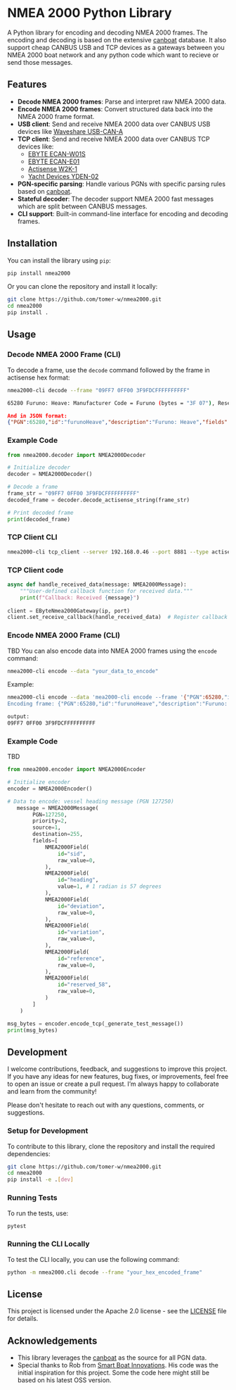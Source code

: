 
# NMEA 2000 Python Library

A Python library for encoding and decoding NMEA 2000 frames. The encoding and decoding is based on the extensive [canboat](https://canboat.github.io/canboat/canboat.html) database. It also support cheap CANBUS USB and TCP devices as a gateways between you NMEA 2000 boat network and any python code which want to recieve or send those messages.

## Features

- **Decode NMEA 2000 frames**: Parse and interpret raw NMEA 2000 data.
- **Encode NMEA 2000 frames**: Convert structured data back into the NMEA 2000 frame format.
- **USB client**: Send and receive NMEA 2000 data over CANBUS USB devices like [Waveshare USB-CAN-A](https://www.waveshare.com/wiki/USB-CAN-A)
- **TCP client**: Send and receive NMEA 2000 data over CANBUS TCP devices like:
     - [EBYTE ECAN-W01S](https://www.cdebyte.com/products/ECAN-W01S)
     - [EBYTE ECAN-E01](https://www.cdebyte.com/products/ECAN-E01)
     - [Actisense W2K-1](https://actisense.com/products/w2k-1-nmea-2000-wifi-gateway/)
     - [Yacht Devices YDEN-02](https://yachtdevicesus.com/products/nmea-2000-ethernet-gateway-yden-02)
- **PGN-specific parsing**: Handle various PGNs with specific parsing rules based on [canboat](https://canboat.github.io/canboat/canboat.html).
- **Stateful decoder**: The decoder support NMEA 2000 fast messages which are split between CANBUS messages.
- **CLI support**: Built-in command-line interface for encoding and decoding frames.

## Installation

You can install the library using `pip`:

```bash
pip install nmea2000
```

Or you can clone the repository and install it locally:

```bash
git clone https://github.com/tomer-w/nmea2000.git
cd nmea2000
pip install .
```

## Usage

### Decode NMEA 2000 Frame (CLI)

To decode a frame, use the `decode` command followed by the frame in actisense hex format:

```bash
nmea2000-cli decode --frame "09FF7 0FF00 3F9FDCFFFFFFFFFF"

65280 Furuno: Heave: Manufacturer Code = Furuno (bytes = "3F 07"), Reserved = 3 (bytes = "03"), Industry Code = Marine (bytes = "04"), Heave = -0.036000000000000004 (bytes = "DC"), Reserved = 65535 (bytes = "FF FF 00")
```
```json
And in JSON format:
{"PGN":65280,"id":"furunoHeave","description":"Furuno: Heave","fields":[{"id":"manufacturer_code","name":"Manufacturer Code","description":"Furuno","unit_of_measurement":"","value":"Furuno","raw_value":1855},{"id":"reserved_11","name":"Reserved","description":"","unit_of_measurement":"","value":3,"raw_value":3},{"id":"industry_code","name":"Industry Code","description":"Marine Industry","unit_of_measurement":"","value":"Marine","raw_value":4},{"id":"heave","name":"Heave","description":"","unit_of_measurement":"m","value":-0.036000000000000004,"raw_value":-36},{"id":"reserved_48","name":"Reserved","description":"","unit_of_measurement":"","value":65535,"raw_value":65535}],"source":9,"destination":255,"priority":7}

```

### Example Code

```python
from nmea2000.decoder import NMEA2000Decoder

# Initialize decoder
decoder = NMEA2000Decoder()

# Decode a frame
frame_str = "09FF7 0FF00 3F9FDCFFFFFFFFFF"
decoded_frame = decoder.decode_actisense_string(frame_str)

# Print decoded frame
print(decoded_frame)
```

### TCP Client CLI

```bash
nmea2000-cli tcp_client --server 192.168.0.46 --port 8881 --type actisense
```

### TCP Client code

```python
async def handle_received_data(message: NMEA2000Message):
    """User-defined callback function for received data."""
    print(f"Callback: Received {message}")
    
client = EByteNmea2000Gateway(ip, port)
client.set_receive_callback(handle_received_data)  # Register callback
```

### Encode NMEA 2000 Frame (CLI)
TBD
You can also encode data into NMEA 2000 frames using the `encode` command:

```bash
nmea2000-cli encode --data "your_data_to_encode"
``` 

Example:
```bash
nmea2000-cli encode --data 'mea2000-cli encode --frame '{"PGN":65280,"id":"furunoHeave","description":"Furuno: Heave","fields":[{"id":"manufacturer_code","name":"Manufacturer Code","description":"Furuno","unit_of_measurement":"","value":"Furuno","raw_value":1855},{"id":"reserved_11","name":"Reserved","description":"","unit_of_measurement":"","value":3,"raw_value":3},{"id":"industry_code","name":"Industry Code","description":"Marine Industry","unit_of_measurement":"","value":"Marine","raw_value":4},{"id":"heave","name":"Heave","description":"","unit_of_measurement":"m","value":-0.036000000000000004,"raw_value":-36},{"id":"reserved_48","name":"Reserved","description":"","unit_of_measurement":"","value":65535,"raw_value":65535}],"source":9,"destination":255,"priority":7}'
Encoding frame: {"PGN":65280,"id":"furunoHeave","description":"Furuno: Heave","fields":[{"id":"manufacturer_code","name":"Manufacturer Code","description":"Furuno","unit_of_measurement":"","value":"Furuno","raw_value":1855},{"id":"reserved_11","name":"Reserved","description":"","unit_of_measurement":"","value":3,"raw_value":3},{"id":"industry_code","name":"Industry Code","description":"Marine Industry","unit_of_measurement":"","value":"Marine","raw_value":4},{"id":"heave","name":"Heave","description":"","unit_of_measurement":"m","value":-0.036000000000000004,"raw_value":-36},{"id":"reserved_48","name":"Reserved","description":"","unit_of_measurement":"","value":65535,"raw_value":65535}],"source":9,"destination":255,"priority":7}'

output:
09FF7 0FF00 3F9FDCFFFFFFFFFF
``` 



### Example Code
TBD
```python
from nmea2000.encoder import NMEA2000Encoder

# Initialize encoder
encoder = NMEA2000Encoder()

# Data to encode: vessel heading message (PGN 127250)
   message = NMEA2000Message(
        PGN=127250,
        priority=2,
        source=1,
        destination=255,
        fields=[
            NMEA2000Field(
                id="sid",
                raw_value=0,
            ),
            NMEA2000Field(
                id="heading",
                value=1, # 1 radian is 57 degrees
            ),
            NMEA2000Field(
                id="deviation",
                raw_value=0,
            ),
            NMEA2000Field(
                id="variation",
                raw_value=0,
            ),
            NMEA2000Field(
                id="reference",
                raw_value=0,
            ),
            NMEA2000Field(
                id="reserved_58",
                raw_value=0,
            )
        ]
    )

msg_bytes = encoder.encode_tcp(_generate_test_message())
print(msg_bytes)
```

## Development
I welcome contributions, feedback, and suggestions to improve this project. If you have any ideas for new features, bug fixes, or improvements, feel free to open an issue or create a pull request. I’m always happy to collaborate and learn from the community!

Please don't hesitate to reach out with any questions, comments, or suggestions.

### Setup for Development

To contribute to this library, clone the repository and install the required dependencies:

```bash
git clone https://github.com/tomer-w/nmea2000.git
cd nmea2000
pip install -e .[dev]
```

### Running Tests

To run the tests, use:

```bash
pytest
```

### Running the CLI Locally

To test the CLI locally, you can use the following command:

```bash
python -m nmea2000.cli decode --frame "your_hex_encoded_frame"
```

## License

This project is licensed under the Apache 2.0 license - see the [LICENSE](LICENSE) file for details.

## Acknowledgements

- This library leverages the [canboat](https://github.com/canboat/canboat) as the source for all PGN data.
- Special thanks to Rob from [Smart Boat Innovations](https://github.com/SmartBoatInnovations/). His code was the initial inspiration for this project. Some the code here might still be based on his latest OSS version.

